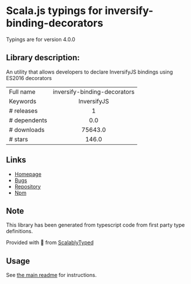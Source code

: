 
# Scala.js typings for inversify-binding-decorators

Typings are for version 4.0.0

## Library description:
An utility that allows developers to declare InversifyJS bindings using ES2016 decorators

|                    |                 |
| ------------------ | :-------------: |
| Full name          | inversify-binding-decorators |
| Keywords           | InversifyJS |
| # releases         | 1 |
| # dependents       | 0.0 |
| # downloads        | 75643.0 |
| # stars            | 146.0 |

## Links
- [Homepage](https://github.com/inversify/inversify-binding-decorators#readme)
- [Bugs](https://github.com/inversify/inversify-binding-decorators/issues)
- [Repository](https://github.com/inversify/inversify-binding-decorators)
- [Npm](https://www.npmjs.com/package/inversify-binding-decorators)
    


## Note
This library has been generated from typescript code from first party type definitions.

Provided with :purple_heart: from [ScalablyTyped](https://github.com/oyvindberg/ScalablyTyped)

## Usage
See [the main readme](../../readme.md) for instructions.


